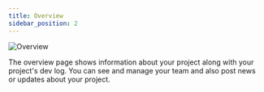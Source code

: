 ```yaml
---
title: Overview
sidebar_position: 2
---
```


![Overview](/images/user-manual/dashboard/dashboard-overview.png)

The overview page shows information about your project along with your project's dev log. You can see and manage your team and also post news or updates about your project.
